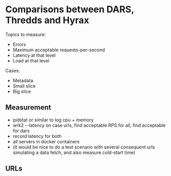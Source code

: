 # Comparisons between DARS, Thredds and Hyrax

Topics to measure:

  * Errors
  * Maximum acceptable requests-per-second
  * Latency at that level
  * Load at that level

Cases:

  * Metadata
  * Small slice
  * Big slice

## Measurement

  * pidstat or similar to log cpu + memory
  * wrk2 --latency on case urls, find acceptable RPS for all, find acceptable for dars
  * record latency for both
  * all servers in docker containers
  * (it would be nice to do a test scenario with several consequent urls simulating a data fetch, and also measure cold-start time)

## URLs


